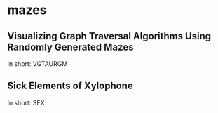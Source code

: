 # mazes
## Visualizing Graph Traversal Algorithms Using Randomly Generated Mazes
In short: VGTAURGM

## Sick Elements of Xylophone
In short: SEX
